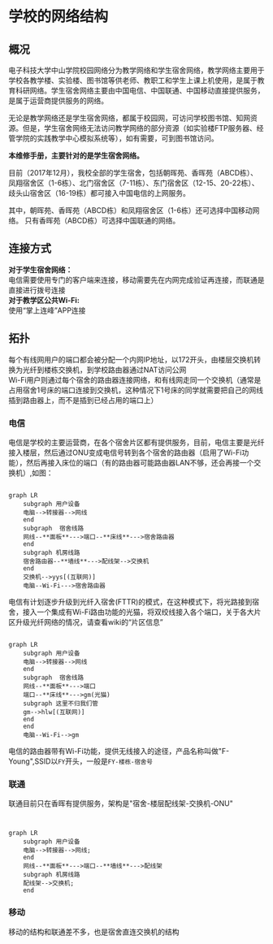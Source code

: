 # 学校的网络结构
## 概况
电子科技大学中山学院校园网络分为教学网络和学生宿舍网络，教学网络主要用于学校各教学楼、实验楼、图书馆等供老师、教职工和学生上课上机使用，是属于教育科研网络。学生宿舍网络主要由中国电信、中国联通、中国移动直接提供服务，是属于运营商提供服务的网络。

无论是教学网络还是学生宿舍网络，都属于校园网，可访问学校图书馆、知网资源。但是，学生宿舍网络无法访问教学网络的部分资源（如实验楼FTP服务器、经管学院的实践教学中心模拟系统等），如有需要，可到图书馆访问。

**本维修手册，主要针对的是学生宿舍网络。**

目前（2017年12月），我校全部的学生宿舍，包括朝晖苑、香晖苑（ABCD栋）、凤翔宿舍区（1-6栋）、北门宿舍区（7-11栋）、东门宿舍区（12-15、20-22栋）、歧头山宿舍区（16-19栋）都可接入中国电信的上网服务。

其中，朝晖苑、香晖苑（ABCD栋）和凤翔宿舍区（1-6栋）还可选择中国移动网络。
只有香晖苑（ABCD栋）可选择中国联通的网络。

## 连接方式
**对于学生宿舍网络：**\
电信需要使用专门的客户端来连接，移动需要先在内网完成验证再连接，而联通是直接进行拨号连接\
**对于教学区公共Wi-Fi:**\
使用“掌上连峰”APP连接
## 拓扑
<!-- 总的来说，学生宿舍网络为星型拓扑，运营商的光纤接入各个宿舍楼，在各个楼层的ONU处转换成电信号，接入交换机，再分散到各个宿舍的各个床位，中间可能还有配线架，宿舍路由器等设备\ -->
<!-- 另外，电信还在部分片区提供了F-Young无线网络服务 -->
每个有线网用户的端口都会被分配一个内网IP地址，以172开头，由楼层交换机转换为光纤到楼栋交换机，到学校路由器通过NAT访问公网\
Wi-Fi用户则通过每个宿舍的路由器连接网络，和有线网走同一个交换机（通常是占用宿舍1号床的端口连接到交换机，这种情况下1号床的同学就需要把自己的网线插到路由器上，而不是插到已经占用的端口上）
### 电信
电信是学校的主要运营商，在各个宿舍片区都有提供服务，目前，电信主要是光纤接入楼层，然后通过ONU变成电信号转到各个宿舍的路由器（启用了Wi-Fi功能），然后再接入床位的端口（有的路由器可能路由器LAN不够，还会再接一个交换机）,如图：
```mermaid 传统的电信网络架构

graph LR
    subgraph 用户设备
    电脑-->转接器-->网线
    end
    subgraph  宿舍线路 
    网线--**面板**--->端口--**床线**--->宿舍路由器
    end
    subgraph 机房线路
    宿舍路由器--**墙线**--->配线架-->交换机
    end
    交换机-->yys[(互联网)]
    电脑--Wi-Fi--->宿舍路由器

```
电信有计划逐步升级到光纤入宿舍(FTTR)的模式，在这种模式下，将光路接到宿舍，接入一个集成有Wi-Fi路由功能的光猫，将双绞线接入各个端口，关于各大片区升级光纤网络的情况，请查看wiki的“片区信息”
```mermaid

graph LR
    subgraph 用户设备
    电脑-->转接器-->网线
    end
    subgraph  宿舍线路 
    网线--**面板**--->端口
    端口--**床线**--->gm(光猫)
    subgraph 这里不归我们管
    gm-->hlw[(互联网)]
    end
    end 
    电脑--Wi-Fi-->gm

```

电信的路由器带有Wi-Fi功能，提供无线接入的途径，产品名称叫做"F-Young",SSID以`FY`开头，一般是`FY-楼栋-宿舍号`

### 联通
联通目前只在香晖有提供服务，架构是"宿舍-楼层配线架-交换机-ONU"
``` mermaid


graph LR
    subgraph 用户设备
    电脑-->转接器-->网线;
    end 
    网线--**面板**--->端口--**墙线**--->配线架
    subgraph 机房线路
    配线架-->交换机;
    end

```
### 移动
移动的结构和联通差不多，也是宿舍直连交换机的结构

